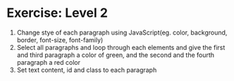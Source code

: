 # Exercise: Level 2

1. Change stye of each paragraph using JavaScript(eg. color, background, border, font-size, font-family)
2. Select all paragraphs and loop through each elements and give the first and third paragraph a color of green, and the second and the fourth paragraph a red color
3. Set text content, id and class to each paragraph